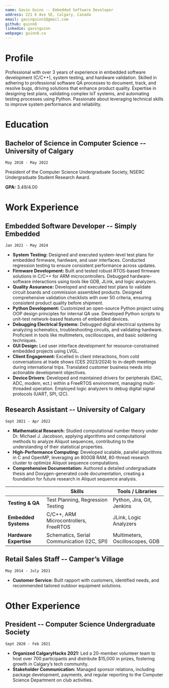 ```yaml
---
name: Gavin Guinn -- Embedded Software Developer
address: 221 6 Ave SE, Calgary, Canada 
email: gavinguinn1@gmail.com
github: guinn8
linkedin: gavinguinn
webpage: guinn8.ca
---
```


# Profile

Professional with over 3 years of experience in embedded software development (C/C++), system testing, and hardware validation. Skilled in adhering to professional software QA processes to document, track, and resolve bugs, driving solutions that enhance product quality. Expertise in designing test plans, validating complex IoT systems, and automating testing processes using Python. Passionate about leveraging technical skills to improve system performance and reliability.

# Education

## Bachelor of Science in Computer Science -- University of Calgary

    May 2018 - May 2022

President of the Computer Science Undergraduate Society, NSERC Undergraduate Student Research Award.

**GPA:** 3.49/4.00

# Work Experience

## Embedded Software Developer -- Simply Embedded  

    Jan 2021 - May 2024

- **System Testing:** Designed and executed system-level test plans for embedded firmware, hardware, and user interfaces. Conducted regression testing to ensure consistent performance across updates.
- **Firmware Development:** Built and tested robust RTOS-based firmware solutions in C/C++ for ARM microcontrollers. Debugged hardware-software interactions using tools like GDB, JLink, and logic analyzers.
- **Quality Assurance:** Developed and executed test plans to validate circuit boards and commission assembled products. Designed comprehensive validation checklists with over 50 criteria, ensuring consistent product quality before shipment.
- **Python Development:** Customized an open-source Python project using OOP design principles for internal QA use. Developed Python scripts to unit-test network-based features of embedded devices.
- **Debugging Electrical Systems:** Debugged digital electrical systems by analyzing schematics, troubleshooting circuits, and validating hardware. Proficient in tools like multimeters, oscilloscopes, and basic soldering techniques.
- **GUI Design:** Led user interface development for resource-constrained embedded projects using LVGL.
- **Client Engagement:** Excelled in client interactions, from cold conversations at trade shows (CES 2023/2024) to in-depth meetings during international trips. Translated customer business needs into actionable development objectives.
- **Device Drivers**: Developed and maintained drivers for peripherals (DAC, ADC, modem, ect.) within a FreeRTOS environment, managing multi-threaded operation. Employed logic analyzers to debug digital signal protocols (UART, SPI, I2C).

## Research Assistant -- University of Calgary

    Sept 2021 - Apr 2022

- **Mathematical Research:** Studied computational number theory under Dr. Michael J. Jacobson, applying algorithms and computational methods to analyze Aliquot sequences, contributing to the understanding of their statistical properties.
- **High-Performance Computing:** Developed scalable, parallel algorithms in C and OpenMP, leveraging an 800GB RAM, 80-thread research cluster to optimize Aliquot sequence computations.
- **Comprehensive Documentation:** Authored a detailed undergraduate thesis and Doxygen-generated code documentation, creating a foundation for future research in Aliquot sequence analysis.

|                      | **Skills**                                    | **Tools / Libraries**           |
| --------------------- | --------------------------------------------- | -------------------------------- |
| **Testing & QA**      | Test Planning, Regression Testing            | Python, Jira, Git, Jenkins       |
| **Embedded Systems**  | C/C++, ARM Microcontrollers, FreeRTOS        | JLink, Logic Analyzers           |
| **Hardware Expertise**| Schematics, Serial Communication (I2C, SPI)  | Multimeters, Oscilloscopes, GDB  |

## Retail Sales Staff -- Camper’s Village

    May 2014 - July 2021

- **Customer Service:** Built rapport with customers, identified needs, and recommended tailored outdoor equipment solutions.

# Other Experience

## President -- Computer Science Undergraduate Society

    Sept 2020 - Feb 2021

- **Organized CalgaryHacks 2021:** Led a 20-member volunteer team to host over 700 participants and distribute $15,000 in prizes, fostering growth in Calgary’s tech community.
- **Stakeholder Communication:** Managed sponsor relations, including package development, payments, and regular reporting to the Computer Science Department on club activities.
